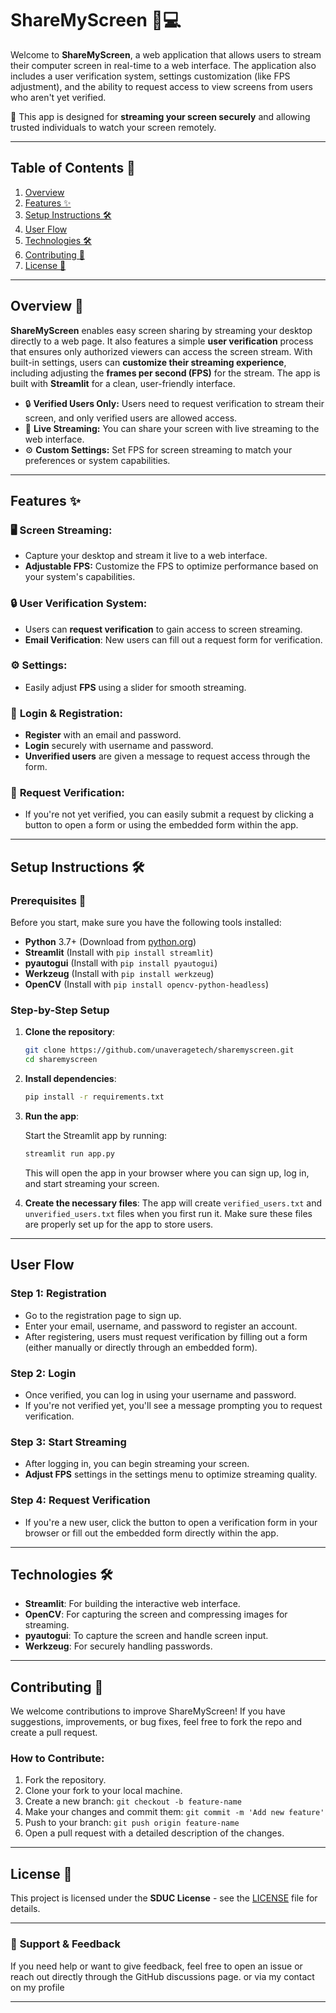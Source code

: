 # ShareMyScreen 📱💻

Welcome to **ShareMyScreen**, a web application that allows users to stream their computer screen in real-time to a web interface. The application also includes a user verification system, settings customization (like FPS adjustment), and the ability to request access to view screens from users who aren't yet verified. 

🚀 This app is designed for **streaming your screen securely** and allowing trusted individuals to watch your screen remotely.

---

## Table of Contents 📑

1. [Overview](#overview)
2. [Features ✨](#features)
3. [Setup Instructions 🛠️](#setup-instructions)
4. [User Flow](#user-flow)
5. [Technologies 🛠️](#technologies)
6. [Contributing 🤝](#contributing)
7. [License 📄](#license)

---

## Overview 👀

**ShareMyScreen** enables easy screen sharing by streaming your desktop directly to a web page. It also features a simple **user verification** process that ensures only authorized viewers can access the screen stream. With built-in settings, users can **customize their streaming experience**, including adjusting the **frames per second (FPS)** for the stream. The app is built with **Streamlit** for a clean, user-friendly interface.

- 🔒 **Verified Users Only:** Users need to request verification to stream their screen, and only verified users are allowed access.
- 🎥 **Live Streaming:** You can share your screen with live streaming to the web interface.
- ⚙️ **Custom Settings:** Set FPS for screen streaming to match your preferences or system capabilities.

---

## Features ✨

### 🖥️ **Screen Streaming**:
- Capture your desktop and stream it live to a web interface.
- **Adjustable FPS:** Customize the FPS to optimize performance based on your system's capabilities.

### 🔒 **User Verification System**:
- Users can **request verification** to gain access to screen streaming.
- **Email Verification**: New users can fill out a request form for verification.

### ⚙️ **Settings**:
- Easily adjust **FPS** using a slider for smooth streaming.
  
### 🔑 **Login & Registration**:
- **Register** with an email and password.
- **Login** securely with username and password.
- **Unverified users** are given a message to request access through the form.

### 📝 **Request Verification**:
- If you're not yet verified, you can easily submit a request by clicking a button to open a form or using the embedded form within the app.

---

## Setup Instructions 🛠️

### Prerequisites 🔑
Before you start, make sure you have the following tools installed:
- **Python** 3.7+ (Download from [python.org](https://www.python.org/downloads/))
- **Streamlit** (Install with `pip install streamlit`)
- **pyautogui** (Install with `pip install pyautogui`)
- **Werkzeug** (Install with `pip install werkzeug`)
- **OpenCV** (Install with `pip install opencv-python-headless`)

### Step-by-Step Setup

1. **Clone the repository**:

    ```bash
    git clone https://github.com/unaveragetech/sharemyscreen.git
    cd sharemyscreen
    ```

2. **Install dependencies**:

    ```bash
    pip install -r requirements.txt
    ```

3. **Run the app**:

    Start the Streamlit app by running:

    ```bash
    streamlit run app.py
    ```

    This will open the app in your browser where you can sign up, log in, and start streaming your screen.

4. **Create the necessary files**:
    The app will create `verified_users.txt` and `unverified_users.txt` files when you first run it. Make sure these files are properly set up for the app to store users.

---

## User Flow

### Step 1: **Registration**
- Go to the registration page to sign up.
- Enter your email, username, and password to register an account.
- After registering, users must request verification by filling out a form (either manually or directly through an embedded form).

### Step 2: **Login**
- Once verified, you can log in using your username and password.
- If you're not verified yet, you'll see a message prompting you to request verification.

### Step 3: **Start Streaming**
- After logging in, you can begin streaming your screen.
- **Adjust FPS** settings in the settings menu to optimize streaming quality.

### Step 4: **Request Verification**
- If you're a new user, click the button to open a verification form in your browser or fill out the embedded form directly within the app.

---

## Technologies 🛠️

- **Streamlit**: For building the interactive web interface.
- **OpenCV**: For capturing the screen and compressing images for streaming.
- **pyautogui**: To capture the screen and handle screen input.
- **Werkzeug**: For securely handling passwords.

---

## Contributing 🤝

We welcome contributions to improve ShareMyScreen! If you have suggestions, improvements, or bug fixes, feel free to fork the repo and create a pull request.

### How to Contribute:
1. Fork the repository.
2. Clone your fork to your local machine.
3. Create a new branch: `git checkout -b feature-name`
4. Make your changes and commit them: `git commit -m 'Add new feature'`
5. Push to your branch: `git push origin feature-name`
6. Open a pull request with a detailed description of the changes.

---

## License 📄

This project is licensed under the **SDUC License** - see the [LICENSE](https://gist.github.com/unaveragetech/a29c048c8b1ccad062066507bf183d9e) file for details.

---

### 💬 **Support & Feedback**
If you need help or want to give feedback, feel free to open an issue or reach out directly through the GitHub discussions page. or via my contact on my profile

---

